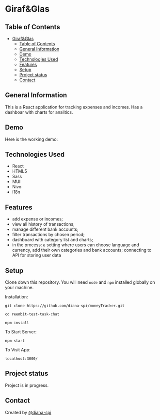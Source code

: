 # Giraf&Glas

## Table of Contents

- [Giraf&Glas](#girafglas)
  - [Table of Contents](#table-of-contents)
  - [General Information](#general-information)
  - [Demo](#demo)
  - [Technologies Used](#technologies-used)
  - [Features](#features)
  - [Setup](#setup)
  - [Project status](#project-status)
  - [Contact](#contact)

## General Information

This is a React application for tracking expenses and incomes. Has a dashboar with charts for analitics.

## Demo

Here is the working demo:

## Technologies Used

- React
- HTML5
- Sass
- MUI
- Nivo
- i18n

## Features

- add expense or incomes;
- view all history of transactions;
- manage different bank accounts;
- filter transactions by chosen period;
- dashboard with category list and charts;
- in the process: a setting where users can choose language and
  currency, add their own categories and bank accounts; connecting
  to API for storing user data

## Setup

Clone down this repository. You will need `node` and `npm` installed globally on your machine.

Installation:

`git clone https://github.com/diana-spi/moneyTracker.git`

`cd reenbit-test-task-chat`

`npm install`

To Start Server:

`npm start`

To Visit App:

`localhost:3000/`

## Project status

Project is in progress.

## Contact

Created by [@diana-spi](https://github.com/diana-spi)
